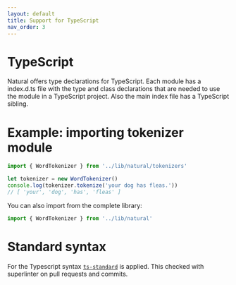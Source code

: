 ```yaml
---
layout: default
title: Support for TypeScript
nav_order: 3
---
```


# TypeScript

Natural offers type declarations for TypeScript. Each module has a index.d.ts file with the type and class declarations that are needed to use the module in a TypeScript project. Also the main index file has a TypeScript sibling.

# Example: importing tokenizer module

```javascript
import { WordTokenizer } from '../lib/natural/tokenizers'

let tokenizer = new WordTokenizer()
console.log(tokenizer.tokenize('your dog has fleas.'))
// [ 'your', 'dog', 'has', 'fleas' ]
```
You can also import from the complete library:
```javascript
import { WordTokenizer } from '../lib/natural'
```

# Standard syntax

For the Typescript syntax [`ts-standard`](https://standardjs.com/#typescript) is applied. This checked with superlinter on pull requests and commits.
